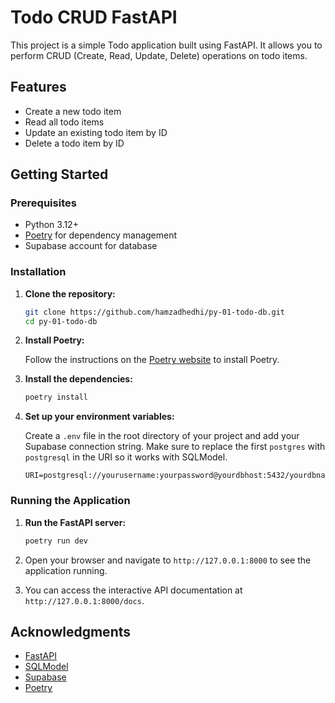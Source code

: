 # Todo CRUD FastAPI

This project is a simple Todo application built using FastAPI. It allows you to perform CRUD (Create, Read, Update, Delete) operations on todo items.

## Features

- Create a new todo item
- Read all todo items
- Update an existing todo item by ID
- Delete a todo item by ID

## Getting Started

### Prerequisites

- Python 3.12+
- [Poetry](https://python-poetry.org/) for dependency management
- Supabase account for database

### Installation

1. **Clone the repository:**

   ```bash
   git clone https://github.com/hamzadhedhi/py-01-todo-db.git
   cd py-01-todo-db
   ```

2. **Install Poetry:**

   Follow the instructions on the [Poetry website](https://python-poetry.org/docs/#installation) to install Poetry.

3. **Install the dependencies:**

   ```bash
   poetry install
   ```

4. **Set up your environment variables:**

   Create a `.env` file in the root directory of your project and add your Supabase connection string. Make sure to replace the first `postgres` with `postgresql` in the URI so it works with SQLModel.

   ```plaintext
   URI=postgresql://yourusername:yourpassword@yourdbhost:5432/yourdbname
   ```

### Running the Application

1. **Run the FastAPI server:**

   ```bash
   poetry run dev
   ```

2. Open your browser and navigate to `http://127.0.0.1:8000` to see the application running.

3. You can access the interactive API documentation at `http://127.0.0.1:8000/docs`.

## Acknowledgments

- [FastAPI](https://fastapi.tiangolo.com/)
- [SQLModel](https://sqlmodel.tiangolo.com/)
- [Supabase](https://supabase.io/)
- [Poetry](https://python-poetry.org/)